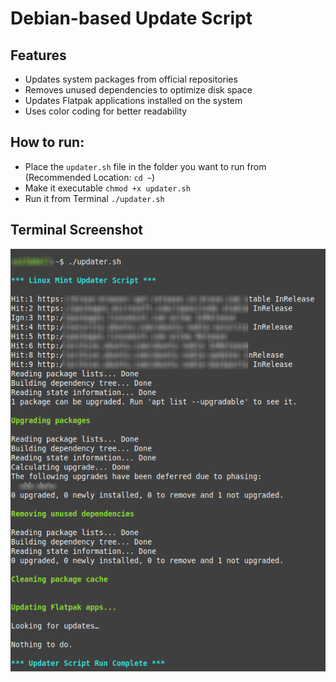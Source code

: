 # Debian-based Update Script

## Features

- Updates system packages from official repositories
- Removes unused dependencies to optimize disk space
- Updates Flatpak applications installed on the system
- Uses color coding for better readability

## How to run:

- Place the `updater.sh` file in the folder you want to run from (Recommended Location: `cd ~`)
- Make it executable `chmod +x updater.sh`
- Run it from Terminal `./updater.sh`

## Terminal Screenshot

![Terminal Screenshot](https://github.com/asifsanjary/LinuxDesktopUpdateScript/blob/main/assets/screenshot.png "Screenshot")
